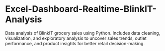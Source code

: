 # Excel-Dashboard-Realtime-BlinkIT-Analysis
Data analysis of BlinkIT grocery sales using Python. Includes data cleaning, visualization, and exploratory analysis to uncover sales trends, outlet performance, and product insights for better retail decision-making.
